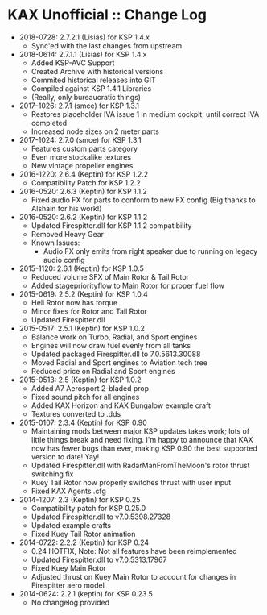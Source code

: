 # KAX Unofficial :: Change Log

* 2018-0728: 2.7.2.1 (Lisias) for KSP 1.4.x
	+ Sync'ed with the last changes from upstream
* 2018-0614: 2.7.1.1 (Lisias) for KSP 1.4.x
	+ Added KSP-AVC Support
	+ Created Archive with historical versions
	+ Commited historical releases into GIT
	+ Compiled against KSP 1.4.1 Libraries
	+ (Really, only bureaucratic things)
* 2017-1026: 2.7.1 (smce) for KSP 1.3.1
	+ Restores placeholder IVA issue 1 in medium cockpit, until correct IVA completed
	+ Increased node sizes on 2 meter parts 
* 2017-1024: 2.7.0 (smce) for KSP 1.3.1
	+ Features custom parts category
	+ Even more stockalike textures
	+ New vintage propeller engines 
* 2016-1220: 2.6.4 (Keptin) for KSP 1.2.2
	+ Compatibility Patch for KSP 1.2.2 
* 2016-0520: 2.6.3 (Keptin) for KSP 1.1.2
	+ Fixed audio FX for parts to conform to new FX config (Big thanks to Alshain for his work!) 
* 2016-0520: 2.6.2 (Keptin) for KSP 1.1.2
	+ Updated Firespitter.dll for KSP 1.1.2 compatibility
	+ Removed Heavy Gear
	+ Known Issues:
		- Audio FX only emits from right speaker due to running on legacy audio config
* 2015-1120: 2.6.1 (Keptin) for KSP 1.0.5
	+ Reduced volume SFX of Main Rotor & Tail Rotor
	+ Added stagepriorityflow to Main Rotor for proper fuel flow
* 2015-0619: 2.5.2 (Keptin) for KSP 1.0.4
	+ Heli Rotor now has torque
	+ Minor fixes for Rotor and Tail Rotor
	+ Updated Firespitter.dll 
* 2015-0517: 2.5.1 (Keptin) for KSP 1.0.2
	+ Balance work on Turbo, Radial, and Sport engines
	+ Engines will now draw fuel evenly from all tanks
	+ Updated packaged Firespitter.dll to 7.0.5613.30088
	+ Moved Radial and Sport engines to Aviation tech tree
	+ Reduced price on Radial and Sport engines 
* 2015-0513: 2.5 (Keptin) for KSP 1.0.2
	+ Added A7 Aerosport 2-bladed prop
	+ Fixed sound pitch for all engines
	+ Added KAX Horizon and KAX Bungalow example craft
	+ Textures converted to .dds 
* 2015-0107: 2.3.4 (Keptin) for KSP 0.90
	+ Maintaining mods between major KSP updates takes work; lots of little things break and need fixing. I'm happy to announce that KAX now has fewer bugs than ever, making KSP 0.90 the best supported version to date! Yay!
	+ Updated Firespitter.dll with RadarManFromTheMoon's rotor thrust switching fix
	+ Kuey Tail Rotor now properly switches thrust with user input
	+ Fixed KAX Agents .cfg
* 2014-1207: 2.3 (Keptin) for KSP 0.25
	+ Compatibility patch for KSP 0.25.0
	+ Updated Firespitter.dll to v7.0.5398.27328
	+ Updated example crafts
	+ Fixed Kuey Tail Rotor animation 
* 2014-0722: 2.2.2 (Keptin) for KSP 0.24
	+ 0.24 HOTFIX, Note: Not all features have been reimplemented
	+ Updated Firespitter.dll to v7.0.5313.17967
	+ Fixed Kuey Main Rotor
	+ Adjusted thrust on Kuey Main Rotor to account for changes in Firespitter aero model 
* 2014-0624: 2.2.1 (keptin) for KSP 0.23.5
	+ No changelog provided


